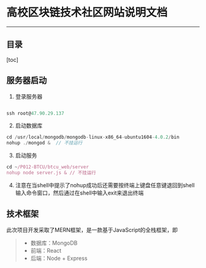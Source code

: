 # 高校区块链技术社区网站说明文档

---

## 目录

[toc]

## 服务器启动

1. 登录服务器

```js

ssh root@47.90.29.137

```

2. 启动数据库

```js
cd /usr/local/mongodb/mongodb-linux-x86_64-ubuntu1604-4.0.2/bin
nohup ./mongod &  // 不挂运行
```

3. 启动服务

```js
cd ~/P012-BTCU/btcu_web/server
nohup node server.js & // 不挂运行
```

4. 注意在当shell中提示了nohup成功后还需要按终端上键盘任意键退回到shell输入命令窗口，然后通过在shell中输入exit来退出终端

## 技术框架

此次项目开发采取了MERN框架，是一款基于JavaScript的全栈框架，即

> - 数据库：MongoDB
> - 前端：React
> - 后端：Node + Express

